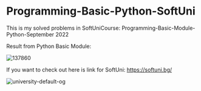# Programming-Basic-Python-SoftUni
This is my solved problems in SoftUniCourse: Programming-Basic-Module-Python-September 2022


Result from Python Basic Module:

![137860](https://github.com/MMetodiev01/Programming-Basic-Python-SoftUni/assets/129865529/f9451beb-f7ae-42ff-8100-1bf4814fb4c2)


If you want to check out here is link for SoftUni:
https://softuni.bg/

![university-default-og](https://github.com/MMetodiev01/Programming-Basic-Python-SoftUni/assets/129865529/0ae655fd-720f-4114-9eaf-06abf35c2403)



